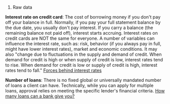 1. Raw data

**Interest rate on credit card**: The cost of borrowing money if you don't pay off your balance in full. Normally, if you pay your full statement balance by the due date, you usually don't pay interest. If you carry a balance (the remaining balance not paid off), interest starts accruing. Interest rates on credit cards are NOT the same for everyone. A number of variables can influence the interest rate, such as: risk, behavior (if you always pay in full, might have lower interest rates), market and economic conditions. It may also "change due to fluctuations in the supply and demand of credit. When demand for credit is high or when supply of credit is low, interest rates tend to rise. When demand for credit is low or supply of credit is high, interest rates tend to fall." [Forces behind interest rates](https://www.investopedia.com/insights/forces-behind-interest-rates/)

**Number of loans**: There is no fixed global or universally mandated number of loans a client can have. Technically, while you can apply for multiple loans, approval relies on meeting the specific lender's financial criteria. [How many loans can a bank give you?](https://www.bankrate.com/loans/personal-loans/can-you-have-multiple-personal-loans/#:~:text=There%20is%20no%20set%20rule,personal%20loans%20from%20different%20lenders.)